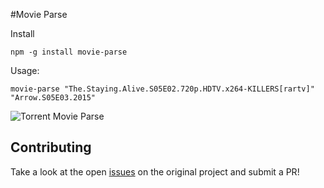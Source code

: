 #Movie Parse

Install

`npm -g install movie-parse`

Usage:

`movie-parse "The.Staying.Alive.S05E02.720p.HDTV.x264-KILLERS[rartv]" "Arrow.S05E03.2015"`

![Torrent Movie Parse](https://cloud.githubusercontent.com/assets/5167596/12103341/d1c973c4-b341-11e5-9744-e25ba27ca20c.png)

## Contributing

Take a look at the open
[issues](https://github.com/jzjzjzj/parse-torrent-name/issues) on the original
project and submit a PR!

